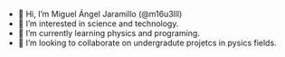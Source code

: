 - 👋 Hi, I’m Miguel Ángel Jaramillo (@m16u3lll)
- 👀 I’m interested in science and technology. 
- 🌱 I’m currently learning physics and programing.
- 💞️ I’m looking to collaborate on undergradute projetcs in pysics fields.
<!-- 📫 You can get on touch with me at miguel.quenguan@correounivalle.edu.co


<!---
m16u3lll/m16u3lll is a ✨ special ✨ repository because its `README.md` (this file) appears on your GitHub profile.
You can click the Preview link to take a look at your changes.
--->
